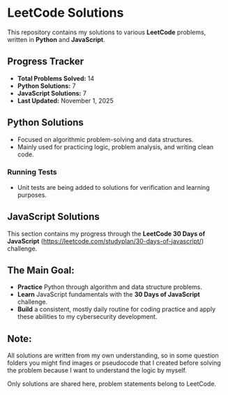 # LeetCode Solutions

This repository contains my solutions to various **LeetCode** problems, written in **Python** and **JavaScript**.

## Progress Tracker
- **Total Problems Solved:** 14
- **Python Solutions:** 7
- **JavaScript Solutions:** 7
- **Last Updated:** November 1, 2025

## Python Solutions
- Focused on algorithmic problem-solving and data structures.
- Mainly used for practicing logic, problem analysis, and writing clean code.
### Running Tests
- Unit tests are being added to solutions for verification and learning purposes.

## JavaScript Solutions
This section contains my progress through the **LeetCode 30 Days of JavaScript** (https://leetcode.com/studyplan/30-days-of-javascript/) challenge.

## The Main Goal:
- **Practice** Python through algorithm and data structure problems.
- **Learn** JavaScript fundamentals with the **30 Days of JavaScript** challenge.
- **Build** a consistent, mostly daily routine for coding practice and apply these abilities to my cybersecurity development.

## Note:
All solutions are written from my own understanding, so in some question folders you might find images or pseudocode that I created before solving the problem because I want to understand the logic by myself.

Only solutions are shared here, problem statements belong to LeetCode.
